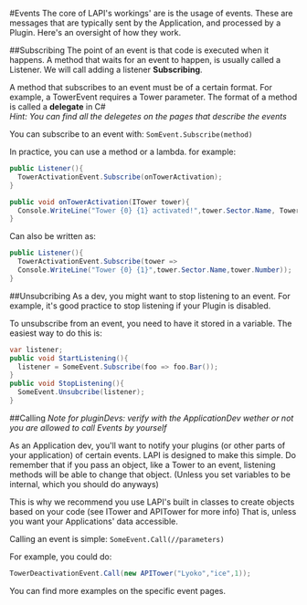 #Events
The core of LAPI's workings' are is the usage of events.
These are messages that are typically sent by the Application, and processed by a Plugin.
Here's an oversight of how they work.

##Subscribing
The point of an event is that code is executed when it happens.
A method that waits for an event to happen, is usually called a Listener.
We will call adding a listener **Subscribing**.

A method that subscribes to an event must be of a certain format.
For example, a TowerEvent requires a Tower parameter.
The format of a method is called a **delegate** in C#<br>
*Hint: You can find all the delegetes on the pages that describe the events*

You can subscribe to an event with:
``SomEvent.Subscribe(method)``

In practice, you can use a method or a lambda.
for example:
```csharp
public Listener(){
  TowerActivationEvent.Subscribe(onTowerActivation);
}

public void onTowerActivation(ITower tower){
  Console.WriteLine("Tower {0} {1} activated!",tower.Sector.Name, Tower.Number);
}
```
Can also be written as:
```csharp
public Listener(){
  TowerActivationEvent.Subscribe(tower =>
  Console.WriteLine("Tower {0} {1}",tower.Sector.Name,tower.Number));
}

```
##Unsubcribing
As a dev, you might want to stop listening to an event.
For example, it's good practice to stop listening if your Plugin is disabled.

To unsubscribe from an event, you need to have it stored in a variable.
The easiest way to do this is:
```csharp
var listener;
public void StartListening(){
  listener = SomeEvent.Subscribe(foo => foo.Bar());
}
public void StopListening(){
  SomeEvent.Unsubcribe(listener);
}

```



##Calling
*Note for pluginDevs: verify with the ApplicationDev wether or not you are allowed to call Events by yourself*

As an Application dev, you'll want to notify your plugins (or other parts of your application) of certain events.
LAPI is designed to make this simple.
Do remember that if you pass an object, like a Tower to an event, listening methods will be able to change that object. (Unless you set variables to be internal, which you should do anyways)

This is why we recommend you use LAPI's built in classes to create objects based on your code (see ITower and APITower for more info)
That is, unless you want your Applications' data accessible.

Calling an event is simple:
``SomeEvent.Call(//parameters)``

For example, you could do:
```Java
TowerDeactivationEvent.Call(new APITower("Lyoko","ice",1));
```
You can find more examples on the specific event pages.
